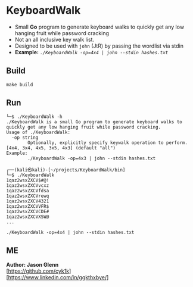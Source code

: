 # KeyboardWalk
- Small **Go** program to generate keyboard walks to quickly get any low hanging fruit while password cracking
- Not an all inclusive key walk list.
- Designed to be used with `john` (JtR) by passing the wordlist via stdin
- **Example:** *`./KeyboardWalk -op=4x4 | john --stdin hashes.txt`*

## Build
```
make build
```
## Run
```
└─$ ./KeyboardWalk -h
./KeyboardWalk is a small Go program to generate keyboard walks to quickly get any low hanging fruit while password cracking.
Usage of ./KeyboardWalk:
  -op string
        Optionally, explicitly specify keywalk operation to perform. [4x4, 3x4, 4x5, 3x5, 4x3] (default "all")
Example: 
        ./KeyboardWalk -op=4x3 | john --stdin hashes.txt   
```
```
┌──(kali㉿kali)-[~/projects/KeyboardWalk/bin]
└─$ ./KeyboardWalk
1qaz2wsxZXCV$#@!
1qaz2wsxZXCVvcxz
1qaz2wsxZXCVfdsa
1qaz2wsxZXCVrewq
1qaz2wsxZXCV4321
1qaz2wsxZXCVVFR$
1qaz2wsxZXCVCDE#
1qaz2wsxZXCVXSW@
...
```
```
./KeyboardWalk -op=4x4 | john --stdin hashes.txt
```
## ME
**Author: Jason Glenn**  
[https://github.com/cyk1k]  
[https://www.linkedin.com/in/ggkthxbye/]